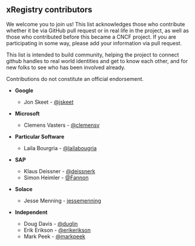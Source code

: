 ## xRegistry contributors

<!-- no verify-links -->

We welcome you to join us! This list acknowledges those who contribute whether
it be via GitHub pull request or in real life in the project, as well as those
who contributed before this became a CNCF project. If you are participating in
some way, please add your information via pull request.

This list is intended to build community, helping the project to connect github
handles to real world identities and get to know each other, and for new folks
to see who has been involved already.

Contributions do not constitute an official endorsement.

- **Google**
  - Jon Skeet - [@jskeet](https://github.com/jskeet)

- **Microsoft**
  - Clemens Vasters - [@clemensv](https://github.com/clemensv)

- **Particular Software**
  - Laila Bourgria - [@lailabougria](https://github.com/lailabougria)

- **SAP**
  - Klaus Deissner - [@deissnerk](https://github.com/deissnerk)
  - Simon Heimler - [@Fannon](https://github.com/Fannon)

- **Solace**
  - Jesse Menning - [jessemenning](https://github.com/jessemenning)

- **Independent**
  - Doug Davis - [@duglin](https://github.com/duglin)
  - Erik Erikson - [@erikerikson](https://github.com/erikerikson)
  - Mark Peek - [@markpeek](https://github.com/markpeek)
